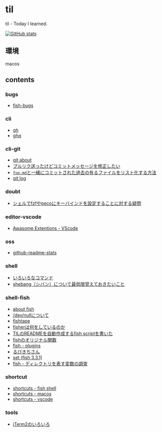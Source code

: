 # til

til - Today I learned.

[![GitHub stats](https://github-readme-stats.vercel.app/api?username=atu4403&show_icons=true&theme=github_dark)](https://github.com/atu4403)

## 環境

macos

## contents

### bugs

- [fish-bugs](bugs/fish-bugs.md)

### cli

- [gh](cli/gh.md)
- [ghq](cli/ghq.md)

### cli-git

- [git about](cli-git/about.md)
- [プルリク送ったけどコミットメッセージを修正したい](cli-git/howto-amend-branch-with-pull-request.md)
- [`foo.md`と一緒にコミットされた過去の有るファイルをリスト化する方法](cli-git/howto-git_log_case_01.md)
- [git log](cli-git/log.md)

### doubt

- [シェルでfzfやpecoにキーバインドを設定することに対する疑問](doubt/fzf_key_bindings.md)

### editor-vscode

- [Awasome Extentions - VScode](editor-vscode/awasome_extentions_2021.md)

### oss

- [github-readme-stats](oss/github-readme-stats.md)

### shell

- [いろいろなコマンド](shell/commands.md)
- [shebang（シバン）について最低限覚えておきたいこと](shell/howto-shebang.md)

### shell-fish

- [about fish](shell-fish/about.md)
- [/dev/nullについて](shell-fish/devnull.md)
- [fishtape](shell-fish/fishtape.md)
- [fisherは何をしているのか](shell-fish/how-to-fishers-work.md)
- [TILのREADMEを自動作成するfish scriptを書いた](shell-fish/howto-make-readme-with-til.md)
- [fishのオリジナル関数](shell-fish/my-functions.md)
- [fish - plugins](shell-fish/plugins.md)
- [るびきちさん](shell-fish/rubikitch.md)
- [set (fish 3.3.1)](shell-fish/set.md)
- [fish - ディレクトリを表す変数の調査](shell-fish/study-of-fish-directory.md)

### shortcut

- [shortcuts - fish shell](shortcut/fish.md)
- [shortcuts - macos](shortcut/macos.md)
- [shortcuts - vscode](shortcut/vscode.md)

### tools

- [iTerm2のいろいろ](tools/iTerm2.md)
